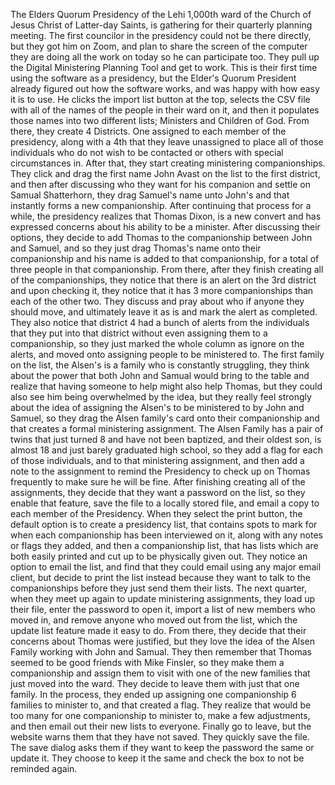 The Elders Quorum Presidency of the Lehi 1,000th ward of the Church of Jesus Christ of Latter-day Saints, is gathering for their quarterly planning meeting. The first councilor in the presidency could not be there directly, but they got him on Zoom, and plan to share the screen of the computer they are doing all the work on today so he can participate too. 
They pull up the Digital Ministering Planning Tool and get to work. This is their first time using the software as a presidency, but the Elder's Quorum President already figured out how the software works, and was happy with how easy it is to use. He clicks the import list button at the top, selects the CSV file with all of the names of the people in their ward on it, and then it populates those names into two different lists; Ministers and Children of God. 
From there, they create 4 Districts. One assigned to each member of the presidency, along with a 4th that they leave unassigned to place all of those individuals who do not wish to be contacted or others with special circumstances in. After that, they start creating ministering companionships. They click and drag the first name John Avast on the list to the first district, and then after discussing who they want for his companion and settle on Samual Shatterhorn, they drag Samuel's name unto John's and that instantly forms a new companionship. After continuing that process for a while, the presidency realizes that Thomas Dixon, is a new convert and has expressed concerns about his ability to be a minister. After discussing their options, they decide to add Thomas to the companionship between John and Samuel, and so they just drag Thomas's name onto their companionship and his name is added to that companionship, for a total of three people in that companionship. 
From there, after they finish creating all of the companionships, they notice that there is an alert on the 3rd district and upon checking it, they notice that it has 3 more companionships than each of the other two. They discuss and pray about who if anyone they should move, and ultimately leave it as is and mark the alert as completed. They also notice that district 4 had a bunch of alerts from the individuals that they put into that district without even assigning them to a companionship, so they just marked the whole column as ignore on the alerts, and moved onto assigning people to be ministered to. 
The first family on the list, the Alsen's is a family who is constantly struggling, they think about the power that both John and Samual would bring to the table and realize that having someone to help might also help Thomas, but they could also see him being overwhelmed by the idea, but they really feel strongly about the idea of assigning the Alsen's to be ministered to by John and Samuel, so they drag the Alsen family's card onto their companionship and that creates a formal ministering assignment. The Alsen Family has a pair of twins that just turned 8 and have not been baptized, and their oldest son, is almost 18 and just barely graduated high school, so they add a flag for each of those individuals, and to that ministering assignment, and then add a note to the assignment to remind the Presidency to check up on Thomas frequently to make sure he will be fine. 
After finishing creating all of the assignments, they decide that they want a password on the list, so they enable that feature, save the file to a locally stored file, and email a copy to each member of the Presidency. When they select the print button, the default option is to create a presidency list, that contains spots to mark for when each companionship has been interviewed on it, along with any notes or flags they added, and then a companionship list, that has lists which are both easily printed and cut up to be physically given out. They notice an option to email the list, and find that they could email using any major email client, but decide to print the list instead because they want to talk to the companionships before they just send them their lists. 
The next quarter, when they meet up again to update ministering assignments, they load up their file, enter the password to open it, import a list of new members who moved in, and remove anyone who moved out from the list, which the update list feature made it easy to do. From there, they decide that their concerns about Thomas were justified, but they love the idea of the Alsen Family working with John and Samual. They then remember that Thomas seemed to be good friends with Mike Finsler, so they make them a companionship and assign them to visit with one of the new families that just moved into the ward. They decide to leave them with just that one family. In the process, they ended up assigning one companionship 6 families to minister to, and that created a flag. They realize that would be too many for one companionship to minister to, make a few adjustments, and then email out their new lists to everyone. 
Finally go to leave, but the website warns them that they have not saved. They quickly save the file. The save dialog asks them if they want to keep the password the same or update it. They choose to keep it the same and check the box to not be reminded again. 